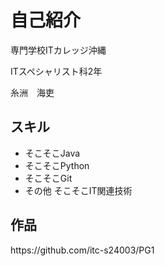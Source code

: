 </head>
<body>

  <h1>自己紹介</h1>
  <p>専門学校ITカレッジ沖縄</p>
  <p>ITスペシャリスト科2年</p>
  <p>糸洲　海吏</p>

  <h2>スキル</h2>
  <ul>
    <li>そこそこJava</li>
    <li>そこそこPython</li>
    <li>そこそこGit</li>
    <li>その他 そこそこIT関連技術</li>
  </ul>

  <h2>作品</h2>
  <p>https://github.com/itc-s24003/PG1</p>
</body>
</html>
